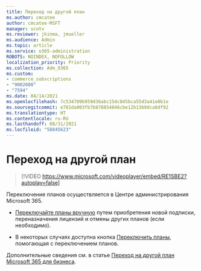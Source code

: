 ```yaml
---
title: Переход на другой план
ms.author: cmcatee
author: cmcatee-MSFT
manager: scotv
ms.reviewer: jkinma, jmueller
ms.audience: Admin
ms.topic: article
ms.service: o365-administration
ROBOTS: NOINDEX, NOFOLLOW
localization_priority: Priority
ms.collection: Adm_O365
ms.custom:
- commerce_subscriptions
- "9002608"
- "7594"
ms.date: 04/14/2021
ms.openlocfilehash: 7c534709b959d36abc15dc845bca55d3a41e0b1e
ms.sourcegitcommit: e781da003fb7b878854846cbe12b13b9dca8df92
ms.translationtype: HT
ms.contentlocale: ru-RU
ms.lasthandoff: 08/31/2021
ms.locfileid: "58845623"
---
```

# <a name="switch-to-a-different-plan"></a>Переход на другой план

> [!VIDEO https://www.microsoft.com/videoplayer/embed/RE1SBE2?autoplay=false]

Переключение планов осуществляется в Центре администрирования Microsoft 365.

- [Переключайте планы вручную](https://docs.microsoft.com/microsoft-365/commerce/subscriptions/switch-plans-manually) путем приобретения новой подписки, переназначения лицензий и отмены других планов (если необходимо).

- В некоторых случаях доступна кнопка [Переключить планы](https://docs.microsoft.com/microsoft-365/commerce/subscriptions/switch-to-a-different-plan#use-the-switch-plans-button), помогающая с переключением планов.

Дополнительные сведения см. в статье [Переход на другой план Microsoft 365 для бизнеса](https://docs.microsoft.com/microsoft-365/commerce/subscriptions/switch-to-a-different-plan).
